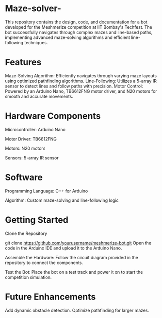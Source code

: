 # Maze-solver-
This repository contains the design, code, and documentation for a bot developed for the Meshmerize competition at IIT Bombay's Techfest. The bot successfully navigates through complex mazes and line-based paths, implementing advanced maze-solving algorithms and efficient line-following techniques.
# Features
Maze-Solving Algorithm: Efficiently navigates through varying maze layouts using optimized pathfinding algorithms.
Line-Following: Utilizes a 5-array IR sensor to detect lines and follow paths with precision.
Motor Control: Powered by an Arduino Nano, TB6612FNG motor driver, and N20 motors for smooth and accurate movements.
# Hardware Components
Microcontroller: Arduino Nano

Motor Driver: TB6612FNG

Motors: N20 motors

Sensors: 5-array IR sensor

# Software
Programming Language: C++ for Arduino

Algorithm: Custom maze-solving and line-following logic

# Getting Started
Clone the Repository

git clone https://github.com/yourusername/meshmerize-bot.git
Open the code in the Arduino IDE and upload it to the Arduino Nano.

Assemble the Hardware: Follow the circuit diagram provided in the repository to connect the components.

Test the Bot: Place the bot on a test track and power it on to start the competition simulation.

# Future Enhancements
Add dynamic obstacle detection.
Optimize pathfinding for larger mazes.
